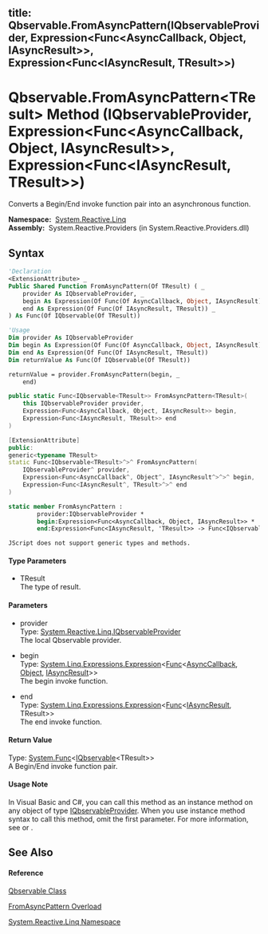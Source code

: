 title: Qbservable.FromAsyncPattern<TResult>(IQbservableProvider, Expression<Func<AsyncCallback, Object, IAsyncResult>>, Expression<Func<IAsyncResult, TResult>>)
---
# Qbservable.FromAsyncPattern\<TResult\> Method (IQbservableProvider, Expression\<Func\<AsyncCallback, Object, IAsyncResult\>\>, Expression\<Func\<IAsyncResult, TResult\>\>)

Converts a Begin/End invoke function pair into an asynchronous function.

**Namespace:**  [System.Reactive.Linq](System.Reactive.Linq/System.Reactive.Linq)  
**Assembly:**  System.Reactive.Providers (in System.Reactive.Providers.dll)

## Syntax

```vb
'Declaration
<ExtensionAttribute> _
Public Shared Function FromAsyncPattern(Of TResult) ( _
    provider As IQbservableProvider, _
    begin As Expression(Of Func(Of AsyncCallback, Object, IAsyncResult)), _
    end As Expression(Of Func(Of IAsyncResult, TResult)) _
) As Func(Of IQbservable(Of TResult))
```

```vb
'Usage
Dim provider As IQbservableProvider
Dim begin As Expression(Of Func(Of AsyncCallback, Object, IAsyncResult))
Dim end As Expression(Of Func(Of IAsyncResult, TResult))
Dim returnValue As Func(Of IQbservable(Of TResult))

returnValue = provider.FromAsyncPattern(begin, _
    end)
```

```csharp
public static Func<IQbservable<TResult>> FromAsyncPattern<TResult>(
    this IQbservableProvider provider,
    Expression<Func<AsyncCallback, Object, IAsyncResult>> begin,
    Expression<Func<IAsyncResult, TResult>> end
)
```

```c++
[ExtensionAttribute]
public:
generic<typename TResult>
static Func<IQbservable<TResult>^>^ FromAsyncPattern(
    IQbservableProvider^ provider, 
    Expression<Func<AsyncCallback^, Object^, IAsyncResult^>^>^ begin, 
    Expression<Func<IAsyncResult^, TResult>^>^ end
)
```

```fsharp
static member FromAsyncPattern : 
        provider:IQbservableProvider * 
        begin:Expression<Func<AsyncCallback, Object, IAsyncResult>> * 
        end:Expression<Func<IAsyncResult, 'TResult>> -> Func<IQbservable<'TResult>> 
```

```jscript
JScript does not support generic types and methods.
```

#### Type Parameters

- TResult  
  The type of result.

#### Parameters

- provider  
  Type: [System.Reactive.Linq.IQbservableProvider](IQbservableProvider/IQbservableProvider)  
  The local Qbservable provider.

- begin  
  Type: [System.Linq.Expressions.Expression](https://msdn.microsoft.com/en-us/library/Bb335710)\<[Func](https://msdn.microsoft.com/en-us/library/Bb534647)\<[AsyncCallback](https://msdn.microsoft.com/en-us/library/ckbe7yh5), [Object](https://msdn.microsoft.com/en-us/library/e5kfa45b), [IAsyncResult](https://msdn.microsoft.com/en-us/library/ft8a6455)\>\>  
  The begin invoke function.

- end  
  Type: [System.Linq.Expressions.Expression](https://msdn.microsoft.com/en-us/library/Bb335710)\<[Func](https://msdn.microsoft.com/en-us/library/Bb549151)\<[IAsyncResult](https://msdn.microsoft.com/en-us/library/ft8a6455), TResult\>\>  
  The end invoke function.

#### Return Value

Type: [System.Func](https://msdn.microsoft.com/en-us/library/Bb534960)\<[IQbservable](IQbservable/IQbservable(TSource))\<TResult\>\>  
A Begin/End invoke function pair.

#### Usage Note

In Visual Basic and C\#, you can call this method as an instance method on any object of type [IQbservableProvider](IQbservableProvider/IQbservableProvider). When you use instance method syntax to call this method, omit the first parameter. For more information, see [](https://msdn.microsoft.com/en-us/library/Bb384936) or [](https://msdn.microsoft.com/en-us/library/Bb383977).

## See Also

#### Reference

[Qbservable Class](Qbservable/Qbservable)

[FromAsyncPattern Overload](FromAsyncPattern/Qbservable.FromAsyncPattern)

[System.Reactive.Linq Namespace](System.Reactive.Linq/System.Reactive.Linq)








